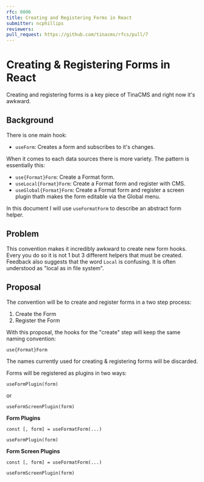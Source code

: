 ```yaml
---
rfc: 0006
title: Creating and Registering Forms in React
submitter: ncphillips
reviewers:
pull_request: https://github.com/tinacms/rfcs/pull/7
---
```


# Creating & Registering Forms in React

Creating and registering forms is a key piece of TinaCMS and right now it's awkward.

## Background

There is one main hook:

- `useForm`: Creates a form and subscribes to it's changes.

When it comes to each data sources there is more variety. The pattern is essentially this:

- `use{Format}Form`: Create a Format form.
- `useLocal{Format}Form`: Create a Format form and register with CMS.
- `useGlobal{Format}Form`: Create a Format form and register a screen plugin thath makes the form editable via the Global menu.

In this document I will use `useFormatForm` to describe an abstract form helper.

## Problem

This convention makes it incredibly awkward to create new form hooks. Every you do so it is not 1 but 3 different helpers that must be created. Feedback also suggests that the word `Local` is confusing. It is often understood as "local as in file system".

## Proposal

The convention will be to create and register forms in a two step process:

1. Create the Form
2. Register the Form

With this proposal, the hooks for the "create" step will keep the same naming convention:

```
use{Format}Form
```

The names currently used for creating & registering forms will be discarded.

Forms will be registered as plugins in two ways:

```
useFormPlugin(form)
```

or

```
useFormScreenPlugin(form)
```

**Form Plugins**

```tsx
const [, form] = useFormatForm(...)

useFormPlugin(form)
```

**Form Screen Plugins**

```tsx
const [, form] = useFormatForm(...)

useFormScreenPlugin(form)
```
